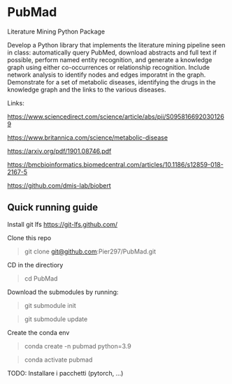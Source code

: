 # PubMad

Literature Mining Python Package

Develop a Python library that implements the literature mining pipeline seen in class: automatically query PubMed, download abstracts and full text if possible, perform named entity recognition, and generate a knowledge graph using either co-occurrences or relationship recognition. Include network analysis to identify nodes and edges imporatnt in the graph. Demonstrate for a set of metabolic diseases, identifying the drugs in the knowledge graph and the links to the various diseases.

Links:

https://www.sciencedirect.com/science/article/abs/pii/S0958166920301269

https://www.britannica.com/science/metabolic-disease

https://arxiv.org/pdf/1901.08746.pdf

https://bmcbioinformatics.biomedcentral.com/articles/10.1186/s12859-018-2167-5

https://github.com/dmis-lab/biobert


## Quick running guide

Install git lfs https://git-lfs.github.com/

Clone this repo

> git clone git@github.com:Pier297/PubMad.git

CD in the directiory

> cd PubMad

Download the submodules by running:

> git submodule init

> git submodule update

Create the conda env

> conda create -n pubmad python=3.9

> conda activate pubmad

TODO: Installare i pacchetti (pytorch, ...)